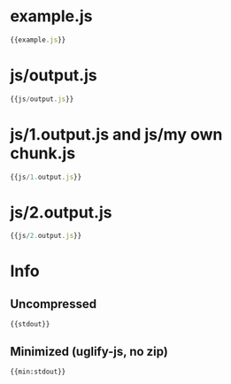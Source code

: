 # example.js

``` javascript
{{example.js}}
```


# js/output.js

``` javascript
{{js/output.js}}
```

# js/1.output.js and js/my own chunk.js

``` javascript
{{js/1.output.js}}
```

# js/2.output.js

``` javascript
{{js/2.output.js}}
```

# Info

## Uncompressed

```
{{stdout}}
```

## Minimized (uglify-js, no zip)

```
{{min:stdout}}
```
